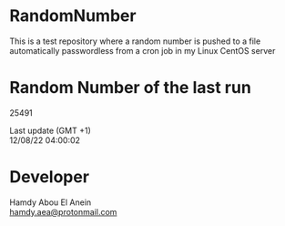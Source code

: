 # RandomNumber    
This is a test repository where a random number is pushed to a file automatically passwordless from a cron job in my Linux CentOS server    
# Random Number of the last run   
25491
      
Last update (GMT +1)    
12/08/22 04:00:02
# Developer    
Hamdy Abou El Anein   
hamdy.aea@protonmail.com
